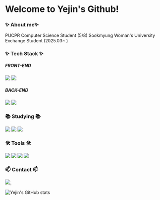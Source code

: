 <h1>Welcome to Yejin's Github!</h1>

<h3>✨ About me✨</h3>
<div>
    PUCPR Computer Science Student (5/8)
    Sookmyung Woman's University Exchange Student (2025.03~ ) 
</div>


<h3>✨ Tech Stack ✨</h3>

<h5>FRONT-END</h5>
<div>
    <img src="https://img.shields.io/badge/HTML-239120?style=for-the-badge&logo=html5&logoColor=white" />
    <img src="https://img.shields.io/badge/CSS-239120?&style=for-the-badge&logo=css3&logoColor=white" />  
</div>

<h5>BACK-END</h5>
<div>
  <img src="https://img.shields.io/badge/Python-3776AB?style=for-the-badge&logo=python&logoColor=white" />
  <img src="https://img.shields.io/badge/JavaScript-F7DF1E?style=for-the-badge&logo=JavaScript&logoColor=white" />
</div>



<h3>📚 Studying 📚</h3>
<div>
  <img src="https://img.shields.io/badge/C-00599C?style=for-the-badge&logo=c&logoColor=white" />
  <img src="https://img.shields.io/badge/Spring-6DB33F?style=for-the-badge&logo=spring&logoColor=white" />
  <img src="https://img.shields.io/badge/Linux-FCC624?style=for-the-badge&logo=linux&logoColor=black" />

</div>




<h3>🛠 Tools 🛠</h3>
<div>
  <img src="https://img.shields.io/badge/github-20232a.svg?style=for-the-badge&logo=github&logoColor=#181717" />
  <img src="https://img.shields.io/badge/intellijidea-20232a.svg?style=for-the-badge&logo=intellijidea&logoColor=#000000" />
  <img src="https://img.shields.io/badge/pycharm-20232a.svg?style=for-the-badge&logo=pycharm&logoColor=#000000" />
  <img src="https://img.shields.io/badge/VSCode-2C2C32.svg?style=for-the-badge&logo=visual-studio-code&logoColor=22ABF3" />
  
</div>


<h3 ">📫 Contact 📫</h3>
<div>
  <a href="mailto:yejinchung0913@gmail.comm">
    <img
      src="https://img.shields.io/badge/yejinchung0913@gmail.com-D14836?style=for-the-badge&logo=gmail&logoColor=white"/>&nbsp
    
  </a>
</div>



![Yejin's GitHub stats](https://github-readme-stats.vercel.app/api?username=Chungyejin&show_icons=true&theme=radical)

